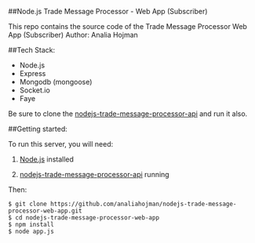 ##Node.js Trade Message Processor - Web App (Subscriber)

This repo contains the source code of the Trade Message Processor Web App (Subscriber)
Author: Analia Hojman

##Tech Stack:
+ Node.js
+ Express
+ Mongodb (mongoose)
+ Socket.io
+ Faye


Be sure to clone the [nodejs-trade-message-processor-api](https://github.com/analiahojman/nodejs-trade-message-processor-api) and run it also.

##Getting started:

To run this server, you will need:

1. [Node.js](http://nodejs.org) installed

2. [nodejs-trade-message-processor-api](https://github.com/analiahojman/nodejs-trade-message-processor-api) running

Then:

```
$ git clone https://github.com/analiahojman/nodejs-trade-message-processor-web-app.git
$ cd nodejs-trade-message-processor-web-app
$ npm install
$ node app.js
```


